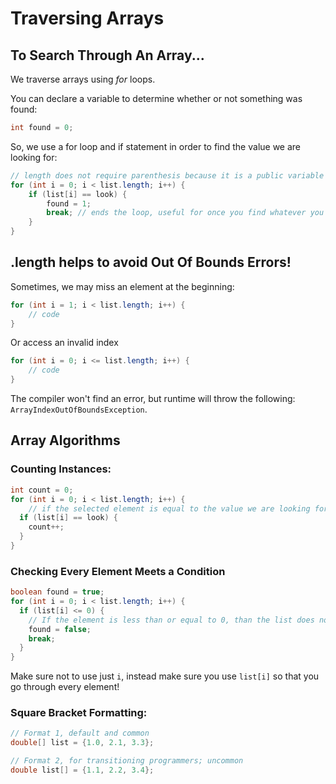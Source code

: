 # Traversing Arrays

## To Search Through An Array...

We traverse arrays using *for* loops.

You can declare a variable to determine whether or not something was found:

``` java
int found = 0;
```

So, we use a for loop and if statement in order to find the value we are looking for:

``` java
// length does not require parenthesis because it is a public variable instead of a method. 
for (int i = 0; i < list.length; i++) {
    if (list[i] == look) {
        found = 1;
        break; // ends the loop, useful for once you find whatever you are looking for.
    }
}
```

## .length helps to avoid Out Of Bounds Errors!

Sometimes, we may miss an element at the beginning:
``` java
for (int i = 1; i < list.length; i++) {
    // code
}
```

Or access an invalid index

``` java
for (int i = 0; i <= list.length; i++) {
    // code
}
```

The compiler won't find an error, but runtime will throw the following:
`ArrayIndexOutOfBoundsException`.

## Array Algorithms

### Counting Instances:
``` java
int count = 0;
for (int i = 0; i < list.length; i++) {
    // if the selected element is equal to the value we are looking for, count it.
  if (list[i] == look) {
    count++;
  }
}
```

### Checking Every Element Meets a Condition
``` java
boolean found = true;
for (int i = 0; i < list.length; i++) {
  if (list[i] <= 0) {
    // If the element is less than or equal to 0, than the list does not meet the condition
    found = false;
    break;
  }
}
```

Make sure not to use just `i`, instead make sure you use `list[i]` so that you go through every element!

### Square Bracket Formatting:
``` java
// Format 1, default and common
double[] list = {1.0, 2.1, 3.3};

// Format 2, for transitioning programmers; uncommon
double list[] = {1.1, 2.2, 3.4};
```

